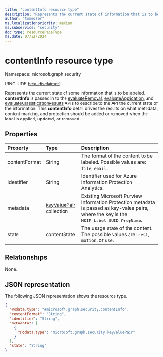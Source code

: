 ```yaml
---
title: "contentInfo resource type"
description: "Represents the current state of information that is to be labeled."
author: "tommoser"
ms.localizationpriority: medium
ms.subservice: "security"
doc_type: resourcePageType
ms.date: 07/22/2024
---
```


# contentInfo resource type

Namespace: microsoft.graph.security

[!INCLUDE [beta-disclaimer](../../includes/beta-disclaimer.md)]

Represents the current state of some information that is to be labeled. **contentInfo** is passed in to the [evaluateRemoval](../api/security-sensitivitylabel-evaluateremoval.md), [evaluateApplication](../api/security-sensitivitylabel-evaluateapplication.md), and [evaluateClassificationResults](../api/security-sensitivitylabel-evaluateclassificationresults.md) APIs to describe to the API the current state of the information. This **contentInfo** detail drives the results on what metadata, content marking, and protection should be added or removed when the label is applied, updated, or removed.

## Properties
| Property      | Type                                                                                      | Description                                                                                                                     |
| :------------ | :---------------------------------------------------------------------------------------- | :------------------------------------------------------------------------------------------------------------------------------ |
| contentFormat | String                                                                                    | The format of the content to be labeled. Possible values are: `file`, `email`.                                                                     |
| identifier    | String                                                                                    | Identifier used for Azure Information Protection Analytics.                                                                     |
| metadata      | [keyValuePair](../resources/security-keyvaluepair.md) collection | Existing Microsoft Purview Information Protection metadata is passed as key-value pairs, where the key is the `MSIP_Label_GUID_PropName`. |
| state         | contentState                                                                              | The usage state of the content. The possible values are: `rest`, `motion`, or `use`.                                                                                |

## Relationships
None.

## JSON representation
The following JSON representation shows the resource type.
<!-- {
  "blockType": "resource",
  "@odata.type": "microsoft.graph.security.contentInfo"
}
-->
``` json
{
  "@odata.type": "#microsoft.graph.security.contentInfo",
  "contentFormat": "String",
  "identifier": "String",
  "metadata": [
    {
      "@odata.type": "microsoft.graph.security.keyValuePair"
    }
  ],
  "state": "String"
}
```


